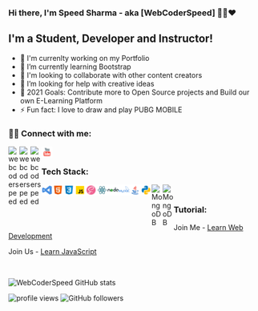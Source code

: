 
###  Hi there, I'm Speed Sharma - aka [WebCoderSpeed] 👨‍💻❤️



##  I'm a Student, Developer and Instructor!

- 🔭 I'm currenlty working on my Portfolio
- 🌱 I’m currently learning Bootstrap
- 👯 I'm looking to collaborate with other content creators
- 🤔 I’m looking for help with creative ideas
- 🎯 2021 Goals: Contribute more to Open Source projects and Build our own E-Learning Platform
- ⚡ Fun fact: I love to draw and play PUBG MOBILE

###  🤝🏻 Connect with me:

[<img align='left' alt='webcoderspeed' width='22px' src='https://cdn.iconscout.com/icon/free/png-256/facebook-logo-2019-1597680-1350125.png'>][FaceBook]

[<img align='left' alt='webcoderspeed' width='22px' src='https://i.pinimg.com/originals/ce/10/4e/ce104e6527a9a9ea6a725b558a56ef9b.png'>][Instagram]

[<img align='left' alt='webcoderspeed' width='22px' src='https://cdnlogo.com/logos/t/96/twitter-icon.svg'>][Twitter]

[<img align='left' alt='webcoderspeed' width='22px' src='./youtube.gif'>][YouTube]

  <br>
  
###  Tech Stack:

<img align='left'  alt='visualstudiocode'  width='22px'  src  ='./icons8-visual-studio.svg'>
<img align='left'  alt='HTML5'  width='22px'  src  ='./icons8-html-5.svg'>
<img align='left'  alt='CSS3'  width='22px'  src  ='./icons8-css3.svg'>
<img align='left'  alt='JavaScript'  width='22px'  src='./icons8-javascript.svg'>
<img align='left'  alt='Sass'  width='22px'  src  ='./icons8-sass-avatar.svg'>
<img align='left'  alt='React JS'  width='22px'  src  ='./icons8-react.svg'>
<img align='left'  alt='Node JS'  width='22px'  src  ='./icons8-nodejs.svg'>
<img align='left'  alt='MySQL'  width='22px'  src  ='./icons8-mysql-logo.svg'>
<img align='left'  alt='Java'  width='22px'  src  ='./icons8-java.svg'>
<img align='left'  alt='Python'  width='22px'  src  ='./icons8-python.svg'>
<img align='left' alt='MongoDB' width='22px' src='http://cdn.app.compendium.com/uploads/user/e7c690e8-6ff9-102a-ac6d-e4aebca50425/f4a5b21d-66fa-4885-92bf-c4e81c06d916/Image/e5eee315a17de0d7f56117077eb71fa9/mongo.png'>
<img align='left' alt='MongoDB' width='22px' src='http://cdn.app.compendium.com/uploads/user/e7c690e8-6ff9-102a-ac6d-e4aebca50425/f4a5b21d-66fa-4885-92bf-c4e81c06d916/Image/e5eee315a17de0d7f56117077eb71fa9/mongo.png'>

<br>

###  Tutorial:

Join Me - [Learn Web Development] <br>

Join Us - [Learn JavaScript]

<br>

![WebCoderSpeed GitHub stats](https://github-readme-stats.vercel.app/api?username=webcoderspeed&show_icons=true&theme=shades-of-purple)

<img src="https://gpvc.arturio.dev/webcoderspeed" alt="profile views"/>  <img alt="GitHub followers" src="https://img.shields.io/github/followers/webcoderspeed?style=social"/> 


[FaceBook]:https://www.facebook.com/speed.sharma.37

[Instagram]:https://www.instagram.com/webcoderspeed

[Twitter]:https://twitter.com/webcoderspeed/

[YouTube]:https://www.youtube.com/channel/UCBdThR0hFPmNCru8gzUqzrQ

[ Learn Web Development]:https://www.youtube.com/watch?v=ZnOl2ZpW5Nc&list=PLc-nmwgF0f-9w-QMH_FE3lzyzD9vi3tyg

[Learn JavaScript]:https://www.youtube.com/watch?v=JT1qkkhIqBY&list=PLc-nmwgF0f-_G31K6skfZaEnmur5yQpb

